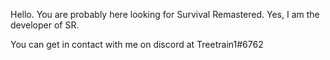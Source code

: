  Hello. You are probably here looking for Survival Remastered. Yes, I am the developer of SR. 
 
 
 You can get in contact with me on discord at Treetrain1#6762








<!---
Treetrain1/Treetrain1 is a ✨ special ✨ repository because its `README.md` (this file) appears on your GitHub profile.
You can click the Preview link to take a look at your changes.
--->
